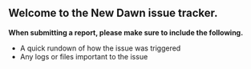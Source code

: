 ## Welcome to the New Dawn issue tracker.
**When submitting a report, please make sure to include the following.**

- A quick rundown of how the issue was triggered
- Any logs or files important to the issue
